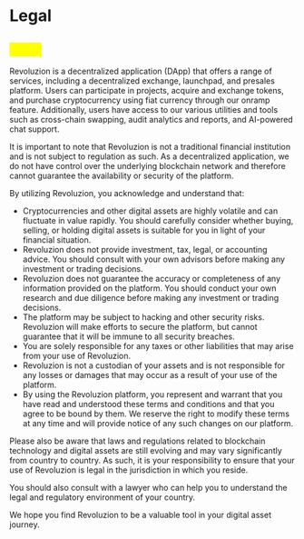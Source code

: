 # Legal

## <mark style="color:yellow;">Legal</mark>

Revoluzion is a decentralized application (DApp) that offers a range of services, including a decentralized exchange, launchpad, and presales platform. Users can participate in projects, acquire and exchange tokens, and purchase cryptocurrency using fiat currency through our onramp feature. Additionally, users have access to our various utilities and tools such as cross-chain swapping, audit analytics and reports, and AI-powered chat support.

It is important to note that Revoluzion is not a traditional financial institution and is not subject to regulation as such. As a decentralized application, we do not have control over the underlying blockchain network and therefore cannot guarantee the availability or security of the platform.

By utilizing Revoluzion, you acknowledge and understand that:

* Cryptocurrencies and other digital assets are highly volatile and can fluctuate in value rapidly. You should carefully consider whether buying, selling, or holding digital assets is suitable for you in light of your financial situation.
* Revoluzion does not provide investment, tax, legal, or accounting advice. You should consult with your own advisors before making any investment or trading decisions.
* Revoluzion does not guarantee the accuracy or completeness of any information provided on the platform. You should conduct your own research and due diligence before making any investment or trading decisions.
* The platform may be subject to hacking and other security risks. Revoluzion will make efforts to secure the platform, but cannot guarantee that it will be immune to all security breaches.
* You are solely responsible for any taxes or other liabilities that may arise from your use of Revoluzion.
* Revoluzion is not a custodian of your assets and is not responsible for any losses or damages that may occur as a result of your use of the platform.
* By using the Revoluzion platform, you represent and warrant that you have read and understood these terms and conditions and that you agree to be bound by them. We reserve the right to modify these terms at any time and will provide notice of any such changes on our platform.

Please also be aware that laws and regulations related to blockchain technology and digital assets are still evolving and may vary significantly from country to country. As such, it is your responsibility to ensure that your use of Revoluzion is legal in the jurisdiction in which you reside.

You should also consult with a lawyer who can help you to understand the legal and regulatory environment of your country.

We hope you find Revoluzion to be a valuable tool in your digital asset journey.
